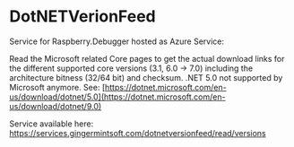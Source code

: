# DotNETVerionFeed
Service for Raspberry.Debugger hosted as Azure Service:

Read the Microsoft related Core pages to get the actual download links for the different supported core versions (3.1, 6.0 -> 7.0) including the architecture bitness (32/64 bit) and checksum. .NET 5.0 not supported by Microsoft anymore. See: [https://dotnet.microsoft.com/en-us/download/dotnet/5.0](https://dotnet.microsoft.com/en-us/download/dotnet/9.0)

Service available here: https://services.gingermintsoft.com/dotnetversionfeed/read/versions
